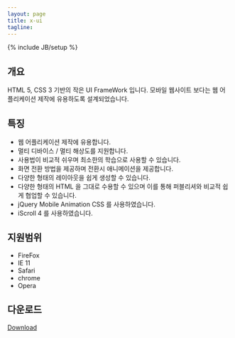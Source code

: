 ```yaml
---
layout: page
title: x-ui
tagline: 
---
```

{% include JB/setup %}

## 개요
HTML 5, CSS 3 기반의 작은 UI FrameWork 입니다. 모바일 웹사이트 보다는 웹 어플리케이션 제작에 유용하도록 설계되었습니다.


## 특징
+ 웹 어플리케이션 제작에 유용합니다.
+ 멀티 디바이스 / 멀티 해상도를 지원합니다.
+ 사용법이 비교적 쉬우며 최소한의 학습으로 사용할 수 있습니다.
+ 화면 전환 방법을 제공하며 전환시 애니메이션을 제공합니다.
+ 다양한 형태의 레이아웃을 쉽게 생성할 수 있습니다.
+ 다양한 형태의 HTML 을 그대로 수용할 수 있으며 이를 통해 퍼블리셔와 비교적 쉽게 협업할 수 있습니다.
+ jQuery Mobile Animation CSS 를 사용하였습니다.
+ iScroll 4 를 사용하였습니다.

## 지원범위
+ FireFox
+ IE 11
+ Safari
+ chrome
+ Opera

## 다운로드
<a class="btn btn-lg btn-primary" href="https://github.com/cryingnavi/x-ui/releases" role="button">Download</a>


<script>
  (function(i,s,o,g,r,a,m){i['GoogleAnalyticsObject']=r;i[r]=i[r]||function(){
  (i[r].q=i[r].q||[]).push(arguments)},i[r].l=1*new Date();a=s.createElement(o),
  m=s.getElementsByTagName(o)[0];a.async=1;a.src=g;m.parentNode.insertBefore(a,m)
  })(window,document,'script','//www.google-analytics.com/analytics.js','ga');

  ga('create', 'UA-48019510-1', 'cryingnavi.github.io');
  ga('send', 'pageview');

</script>
